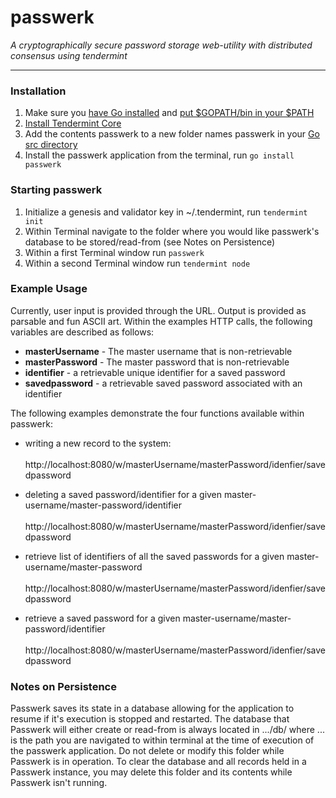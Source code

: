 # passwerk

_A cryptographically secure password storage web-utility with distributed consensus using tendermint_

---

### Installation

1. Make sure you [have Go installed][1] and [put $GOPATH/bin in your $PATH][2]
2. [Install Tendermint Core][3] 
3. Add the contents passwerk to a new folder names passwerk in your [Go src directory][4]
4. Install the passwerk application from the terminal, run `go install passwerk`

[1]: https://golang.org/doc/install
[2]: https://github.com/tendermint/tendermint/wiki/Setting-GOPATH 
[3]: http://tendermint.com/guide/launch-a-tmsp-testnet/
[4]: https://golang.org/doc/code.html#Workspaces
 
### Starting passwerk

1. Initialize a genesis and validator key in ~/.tendermint, run `tendermint init`
2. Within Terminal navigate to the folder where you would like passwerk's database to be stored/read-from (see Notes on Persistence)
3. Within a first Terminal window run `passwerk`
4. Within a second Terminal window run `tendermint node`

### Example Usage

Currently, user input is provided through the URL. Output is provided as parsable and fun ASCII art. Within the examples HTTP calls, the following variables are described as follows:
* __masterUsername__ - The master username that is non-retrievable
* __masterPassword__ - The master password that is non-retrievable
* __identifier__ - a retrievable unique identifier for a saved password
* __savedpassword__ - a retrievable saved password associated with an identifier

The following examples demonstrate the four functions available within passwerk:
* writing a new record to the system:  
&nbsp;&nbsp;&nbsp;&nbsp;&nbsp; http://localhost:8080/w/masterUsername/masterPassword/idenfier/savedpassword  


* deleting a saved password/identifier for a given master-username/master-password/identifier  
&nbsp;&nbsp;&nbsp;&nbsp;&nbsp; http://localhost:8080/w/masterUsername/masterPassword/idenfier/savedpassword  


* retrieve list of identifiers of all the saved passwords for a given master-username/master-password  
&nbsp;&nbsp;&nbsp;&nbsp;&nbsp; http://localhost:8080/w/masterUsername/masterPassword/idenfier/savedpassword  


* retrieve a saved password for a given master-username/master-password/identifier  
&nbsp;&nbsp;&nbsp;&nbsp;&nbsp; http://localhost:8080/w/masterUsername/masterPassword/idenfier/savedpassword

### Notes on Persistence

Passwerk saves its state in a database allowing for the application to resume if it's execution is stopped and restarted.
The database that Passwerk will either create or read-from is always located in .../db/ where ... is the path you are
navigated to within terminal at the time of execution of the passwerk application. Do not delete or modify  this folder 
while Passwerk is in operation. To clear the database and all records held in a Passwerk instance, you may delete this 
folder and its contents while Passwerk isn't running.
